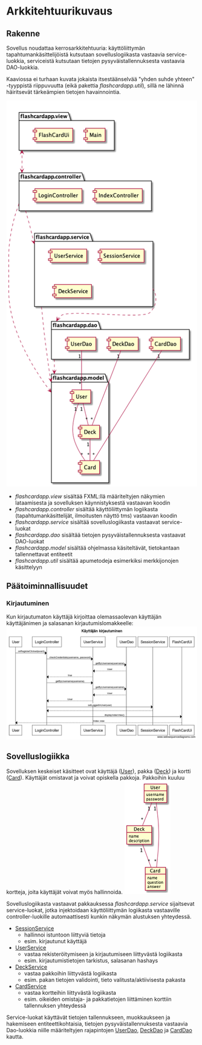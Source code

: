 # Arkkitehtuurikuvaus

## Rakenne

Sovellus noudattaa kerrosarkkitehtuuria: käyttöliittymän tapahtumankäsittelijöistä kutsutaan sovelluslogiikasta vastaavia service-luokkia, serviceistä kutsutaan tietojen pysyväistallennuksesta vastaavia DAO-luokkia.

Kaaviossa ei turhaan kuvata jokaista itsestäänselvää "yhden suhde yhteen" -tyyppistä riippuvuutta (eikä pakettia _flashcardapp.util_), sillä ne lähinnä häiritsevät tärkeämpien tietojen havainnointia.

![pakkauskaavio](https://raw.githubusercontent.com/henrinikku/ot-harjoitustyo/master/dokumentointi/kaaviot/arkkitehtuuri.png)

- _flashcardapp.view_ sisältää FXML:llä määriteltyjen näkymien lataamisesta ja sovelluksen käynnistyksestä vastaavan koodin
- _flashcardapp.controller_ sisältää käyttöliittymän logiikasta (tapahtumankäsittelijät, ilmoitusten näyttö tms) vastaavan koodin
- _flashcardapp.service_ sisältää sovelluslogiikasta vastaavat service-luokat
- _flashcardapp.dao_ sisältää tietojen pysyväistallennuksesta vastaavat DAO-luokat
- _flashcardapp.model_ sisältää ohjelmassa käsiteltävät, tietokantaan tallennettavat entiteetit
- _flashcardapp.util_ sisältää apumetodeja esimerkiksi merkkijonojen käsittelyyn

## Päätoiminnallisuudet

### Kirjautuminen

Kun kirjautumaton käyttäjä kirjoittaa olemassaolevan käyttäjän käyttäjänimen ja salasanan kirjautumislomakkeelle:
![kirjautuminen_sekvenssikaavio](https://raw.githubusercontent.com/henrinikku/ot-harjoitustyo/master/dokumentointi/kaaviot/kayttajan_kirjautuminen.png)

## Sovelluslogiikka

Sovelluksen keskeiset käsitteet ovat käyttäjä ([User](https://github.com/henrinikku/ot-harjoitustyo/blob/master/FlashCardApp/src/main/java/flashcardapp/model/User.java)), pakka ([Deck](https://github.com/henrinikku/ot-harjoitustyo/blob/master/FlashCardApp/src/main/java/flashcardapp/model/Deck.java)) ja kortti ([Card](https://github.com/henrinikku/ot-harjoitustyo/blob/master/FlashCardApp/src/main/java/flashcardapp/model/Card.java)). Käyttäjät omistavat ja voivat opiskella pakkoja. Pakkoihin kuuluu kortteja, joita käyttäjät voivat myös hallinnoida.
![luokkakaavio](https://raw.githubusercontent.com/henrinikku/ot-harjoitustyo/master/dokumentointi/kaaviot/luokkakaavio.png)

Sovelluslogiikasta vastaavat pakkauksessa _flashcardapp.service_ sijaitsevat service-luokat, jotka injektoidaan käyttöliittymän logiikasta vastaaville controller-luokille automaattisesti kunkin näkymän alustuksen yhteydessä.

- [SessionService](https://github.com/henrinikku/ot-harjoitustyo/blob/master/FlashCardApp/src/main/java/flashcardapp/service/DefaultSessionService.java)
  - hallinnoi istuntoon liittyviä tietoja
  - esim. kirjautunut käyttäjä
- [UserService](https://github.com/henrinikku/ot-harjoitustyo/blob/master/FlashCardApp/src/main/java/flashcardapp/service/DefaultUserService.java)
  - vastaa rekisteröitymiseen ja kirjautumiseen liittyvästä logiikasta
  - esim. kirjautumistietojen tarkistus, salasanan hashays
- [DeckService](https://github.com/henrinikku/ot-harjoitustyo/blob/master/FlashCardApp/src/main/java/flashcardapp/service/DefaultDeckService.java)
  - vastaa pakkoihin liittyvästä logiikasta
  - esim. pakan tietojen validointi, tieto valitusta/aktiivisesta pakasta
- [CardService](https://github.com/henrinikku/ot-harjoitustyo/blob/master/FlashCardApp/src/main/java/flashcardapp/service/DefaultCardService.java)
  - vastaa kortteihin liittyvästä logiikasta
  - esim. oikeiden omistaja- ja pakkatietojen liittäminen korttiin tallennuksen yhteydessä

Service-luokat käyttävät tietojen tallennukseen, muokkaukseen ja hakemiseen entiteettikohtaisia, tietojen pysyväistallennuksesta vastaavia Dao-luokkia niille määriteltyjen rajapintojen [UserDao](https://github.com/henrinikku/ot-harjoitustyo/blob/master/FlashCardApp/src/main/java/flashcardapp/dao/UserDao.java), [DeckDao](https://github.com/henrinikku/ot-harjoitustyo/blob/master/FlashCardApp/src/main/java/flashcardapp/dao/DeckDao.java) ja [CardDao](https://github.com/henrinikku/ot-harjoitustyo/blob/master/FlashCardApp/src/main/java/flashcardapp/dao/CardDao.java) kautta.
